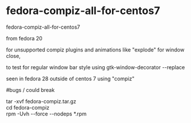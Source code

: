 # fedora-compiz-all-for-centos7
fedora-compiz-all-for-centos7

from fedora 20

for unsupported compiz plugins and animations like "explode" for window close,

to test for regular window bar style using gtk-window-decorator --replace

seen in fedora 28 outside of centos 7 using "compiz"



#bugs / could break

tar -xvf fedora-compiz.tar.gz
<br>
cd fedora-compiz
<br>
rpm -Uvh --force --nodeps *.rpm
